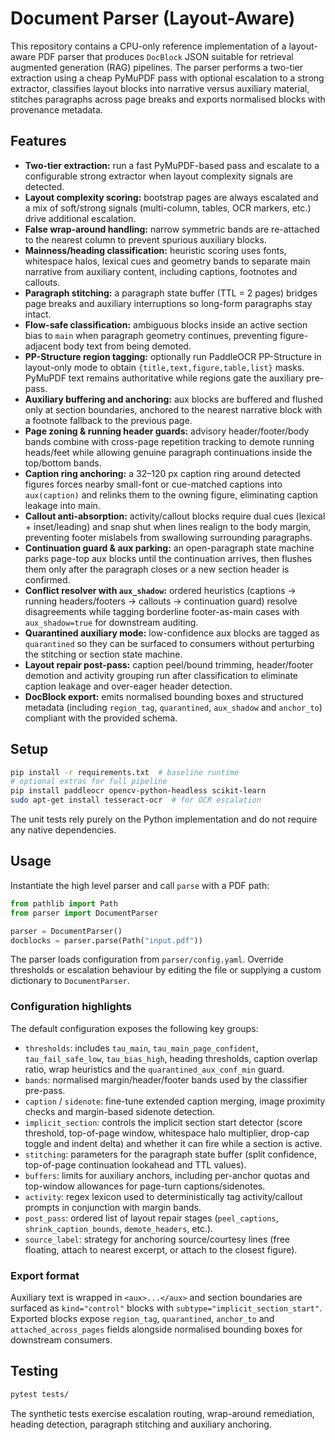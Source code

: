 # Document Parser (Layout-Aware)

This repository contains a CPU-only reference implementation of a layout-aware
PDF parser that produces `DocBlock` JSON suitable for retrieval augmented
generation (RAG) pipelines.  The parser performs a two-tier extraction using a
cheap PyMuPDF pass with optional escalation to a strong extractor, classifies
layout blocks into narrative versus auxiliary material, stitches paragraphs
across page breaks and exports normalised blocks with provenance metadata.

## Features

* **Two-tier extraction:** run a fast PyMuPDF-based pass and escalate to a
  configurable strong extractor when layout complexity signals are detected.
* **Layout complexity scoring:** bootstrap pages are always escalated and a
  mix of soft/strong signals (multi-column, tables, OCR markers, etc.) drive
  additional escalation.
* **False wrap-around handling:** narrow symmetric bands are re-attached to the
  nearest column to prevent spurious auxiliary blocks.
* **Mainness/heading classification:** heuristic scoring uses fonts, whitespace
  halos, lexical cues and geometry bands to separate main narrative from
  auxiliary content, including captions, footnotes and callouts.
* **Paragraph stitching:** a paragraph state buffer (TTL = 2 pages) bridges
  page breaks and auxiliary interruptions so long-form paragraphs stay intact.
* **Flow-safe classification:** ambiguous blocks inside an active section bias
  to `main` when paragraph geometry continues, preventing figure-adjacent body
  text from being demoted.
* **PP-Structure region tagging:** optionally run PaddleOCR PP-Structure in
  layout-only mode to obtain `{title,text,figure,table,list}` masks.  PyMuPDF
  text remains authoritative while regions gate the auxiliary pre-pass.
* **Auxiliary buffering and anchoring:** aux blocks are buffered and flushed
  only at section boundaries, anchored to the nearest narrative block with a
  footnote fallback to the previous page.
* **Page zoning & running header guards:** advisory header/footer/body bands
  combine with cross-page repetition tracking to demote running heads/feet
  while allowing genuine paragraph continuations inside the top/bottom bands.
* **Caption ring anchoring:** a 32–120 px caption ring around detected figures
  forces nearby small-font or cue-matched captions into `aux(caption)` and
  relinks them to the owning figure, eliminating caption leakage into main.
* **Callout anti-absorption:** activity/callout blocks require dual cues
  (lexical + inset/leading) and snap shut when lines realign to the body margin,
  preventing footer mislabels from swallowing surrounding paragraphs.
* **Continuation guard & aux parking:** an open-paragraph state machine parks
  page-top aux blocks until the continuation arrives, then flushes them only
  after the paragraph closes or a new section header is confirmed.
* **Conflict resolver with `aux_shadow`:** ordered heuristics (captions → running
  headers/footers → callouts → continuation guard) resolve disagreements while
  tagging borderline footer-as-main cases with `aux_shadow=true` for downstream
  auditing.
* **Quarantined auxiliary mode:** low-confidence aux blocks are tagged as
  `quarantined` so they can be surfaced to consumers without perturbing the
  stitching or section state machine.
* **Layout repair post-pass:** caption peel/bound trimming, header/footer
  demotion and activity grouping run after classification to eliminate caption
  leakage and over-eager header detection.
* **DocBlock export:** emits normalised bounding boxes and structured metadata
  (including `region_tag`, `quarantined`, `aux_shadow` and `anchor_to`) compliant with the
  provided schema.

## Setup

```bash
pip install -r requirements.txt  # baseline runtime
# optional extras for full pipeline
pip install paddleocr opencv-python-headless scikit-learn
sudo apt-get install tesseract-ocr  # for OCR escalation
```

The unit tests rely purely on the Python implementation and do not require any
native dependencies.

## Usage

Instantiate the high level parser and call `parse` with a PDF path:

```python
from pathlib import Path
from parser import DocumentParser

parser = DocumentParser()
docblocks = parser.parse(Path("input.pdf"))
```

The parser loads configuration from `parser/config.yaml`.  Override thresholds
or escalation behaviour by editing the file or supplying a custom dictionary to
`DocumentParser`.

### Configuration highlights

The default configuration exposes the following key groups:

* `thresholds`: includes `tau_main`, `tau_main_page_confident`,
  `tau_fail_safe_low`, `tau_bias_high`, heading thresholds, caption overlap
  ratio, wrap heuristics and the `quarantined_aux_conf_min` guard.
* `bands`: normalised margin/header/footer bands used by the classifier
  pre-pass.
* `caption` / `sidenote`: fine-tune extended caption merging, image proximity
  checks and margin-based sidenote detection.
* `implicit_section`: controls the implicit section start detector (score
  threshold, top-of-page window, whitespace halo multiplier, drop-cap toggle
  and indent delta) and whether it can fire while a section is active.
* `stitching`: parameters for the paragraph state buffer (split confidence,
  top-of-page continuation lookahead and TTL values).
* `buffers`: limits for auxiliary anchors, including per-anchor quotas and
  top-window allowances for page-turn captions/sidenotes.
* `activity`: regex lexicon used to deterministically tag activity/callout
  prompts in conjunction with margin bands.
* `post_pass`: ordered list of layout repair stages (`peel_captions`,
  `shrink_caption_bounds`, `demote_headers`, etc.).
* `source_label`: strategy for anchoring source/courtesy lines (free floating,
  attach to nearest excerpt, or attach to the closest figure).

### Export format

Auxiliary text is wrapped in `<aux>...</aux>` and section boundaries are surfaced
as `kind="control"` blocks with `subtype="implicit_section_start"`.  Exported
blocks expose `region_tag`, `quarantined`, `anchor_to` and `attached_across_pages`
fields alongside normalised bounding boxes for downstream consumers.

## Testing

```bash
pytest tests/
```

The synthetic tests exercise escalation routing, wrap-around remediation,
heading detection, paragraph stitching and auxiliary anchoring.
